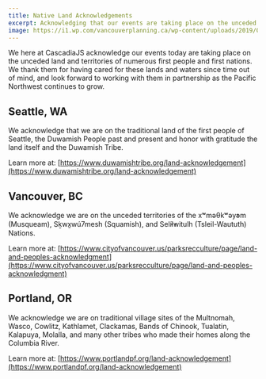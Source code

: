 ```yaml
---
title: Native Land Acknowledgements
excerpt: Acknowledging that our events are taking place on the unceded land of numerous first people and first nations
image: https://i1.wp.com/vancouverplanning.ca/wp-content/uploads/2019/07/from-left-to-right-is-the-work-of-jody-broomfield-of-squamish-nation-jordan-gallie-of-tsleil-wautut.jpg?w=804
---
```

We here at CascadiaJS acknowledge our events today are taking place on the unceded land and territories of numerous first people and first nations. We thank them for having cared for these lands and waters since time out of mind, and look forward to working with them in partnership as the Pacific Northwest continues to grow.

## Seattle, WA

We acknowledge that we are on the traditional land of the first people of Seattle, the Duwamish People past and present and honor with gratitude the land itself and the Duwamish Tribe.

Learn more at: [https://www.duwamishtribe.org/land-acknowledgement](https://www.duwamishtribe.org/land-acknowledgement)

## Vancouver, BC

We acknowledge we are on the unceded territories of the xʷməθkʷəy̓əm (Musqueam), Sḵwx̱wú7mesh (Squamish), and Sel̓íl̓witulh (Tsleil-Waututh) Nations.

Learn more at: [https://www.cityofvancouver.us/parksrecculture/page/land-and-peoples-acknowledgment](https://www.cityofvancouver.us/parksrecculture/page/land-and-peoples-acknowledgment)


## Portland, OR

We acknowledge we are on traditional village sites of the Multnomah, Wasco, Cowlitz, Kathlamet, Clackamas, Bands of Chinook, Tualatin, Kalapuya, Molalla, and many other tribes who made their homes along the Columbia River. 

Learn more at: [https://www.portlandpf.org/land-acknowledgement](https://www.portlandpf.org/land-acknowledgement)